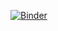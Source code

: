 [![Binder](https://mybinder.org/badge_logo.svg)](https://mybinder.org/v2/gh/anikaitchatterjee10/Diffusion-in-autoclave-noble-metal-liners-/HEAD?urlpath=%2Fdoc%2Ftree%2Fserver_out_in.ipynb)
